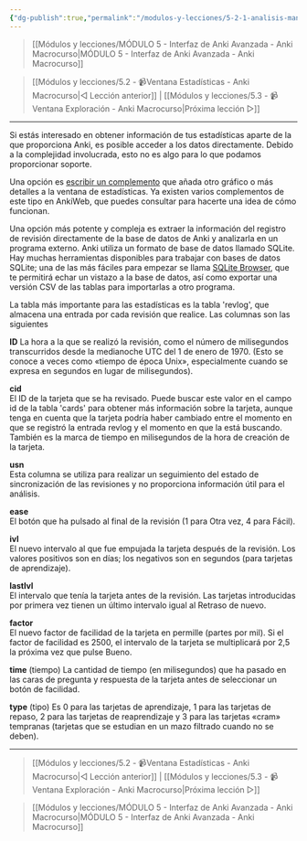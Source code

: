 ```yaml
---
{"dg-publish":true,"permalink":"/modulos-y-lecciones/5-2-1-analisis-manual-de-las-estadisticas-anki-macrocurso/","noteIcon":""}
---
```



> [[Módulos y lecciones/MÓDULO 5 - Interfaz de Anki Avanzada - Anki Macrocurso\|MÓDULO 5 - Interfaz de Anki Avanzada - Anki Macrocurso]]

> [[Módulos y lecciones/5.2 - 📹Ventana Estadísticas - Anki Macrocurso\|◁ Lección anterior]] | [[Módulos y lecciones/5.3 - 📹 Ventana Exploración - Anki Macrocurso\|Próxima lección ▷]]

---

Si estás interesado en obtener información de tus estadísticas aparte de la que proporciona Anki, es posible acceder a los datos directamente. Debido a la complejidad involucrada, esto no es algo para lo que podamos proporcionar soporte.

Una opción es [escribir un complemento](https://docs.ankiweb.net/addons.html) que añada otro gráfico o más detalles a la ventana de estadísticas. Ya existen varios complementos de este tipo en AnkiWeb, que puedes consultar para hacerte una idea de cómo funcionan.

Una opción más potente y compleja es extraer la información del registro de revisión directamente de la base de datos de Anki y analizarla en un programa externo. Anki utiliza un formato de base de datos llamado SQLite. Hay muchas herramientas disponibles para trabajar con bases de datos SQLite; una de las más fáciles para empezar se llama [SQLite Browser](http://sqlitebrowser.org/), que te permitirá echar un vistazo a la base de datos, así como exportar una versión CSV de las tablas para importarlas a otro programa.

La tabla más importante para las estadísticas es la tabla 'revlog', que almacena una entrada por cada revisión que realice. Las columnas son las siguientes

**ID**
La hora a la que se realizó la revisión, como el número de milisegundos transcurridos desde la medianoche UTC del 1 de enero de 1970. (Esto se conoce a veces como «tiempo de época Unix», especialmente cuando se expresa en segundos en lugar de milisegundos).

**cid**  
El ID de la tarjeta que se ha revisado. Puede buscar este valor en el campo id de la tabla 'cards' para obtener más información sobre la tarjeta, aunque tenga en cuenta que la tarjeta podría haber cambiado entre el momento en que se registró la entrada revlog y el momento en que la está buscando. También es la marca de tiempo en milisegundos de la hora de creación de la tarjeta.

**usn**  
Esta columna se utiliza para realizar un seguimiento del estado de sincronización de las revisiones y no proporciona información útil para el análisis.

**ease**  
El botón que ha pulsado al final de la revisión (1 para Otra vez, 4 para Fácil).

**ivl**  
El nuevo intervalo al que fue empujada la tarjeta después de la revisión. Los valores positivos son en días; los negativos son en segundos (para tarjetas de aprendizaje).

**lastIvl**  
El intervalo que tenía la tarjeta antes de la revisión. Las tarjetas introducidas por primera vez tienen un último intervalo igual al Retraso de nuevo.

**factor**  
El nuevo factor de facilidad de la tarjeta en permille (partes por mil). Si el factor de facilidad es 2500, el intervalo de la tarjeta se multiplicará por 2,5 la próxima vez que pulse Bueno.

**time** (tiempo)
La cantidad de tiempo (en milisegundos) que ha pasado en las caras de pregunta y respuesta de la tarjeta antes de seleccionar un botón de facilidad.

**type** (tipo)
Es 0 para las tarjetas de aprendizaje, 1 para las tarjetas de repaso, 2 para las tarjetas de reaprendizaje y 3 para las tarjetas «cram» tempranas (tarjetas que se estudian en un mazo filtrado cuando no se deben).

---

> [[Módulos y lecciones/5.2 - 📹Ventana Estadísticas - Anki Macrocurso\|◁ Lección anterior]] | [[Módulos y lecciones/5.3 - 📹 Ventana Exploración - Anki Macrocurso\|Próxima lección ▷]]

> [[Módulos y lecciones/MÓDULO 5 - Interfaz de Anki Avanzada - Anki Macrocurso\|MÓDULO 5 - Interfaz de Anki Avanzada - Anki Macrocurso]]